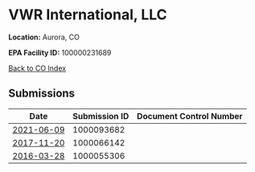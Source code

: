 # VWR International, LLC

**Location:** Aurora, CO

**EPA Facility ID:** 100000231689

[Back to CO Index](../../index.md)

## Submissions

| Date | Submission ID | Document Control Number |
|------|--------------|-------------------------|
| [2021-06-09](submissions/1000093682.md) | 1000093682 |  |
| [2017-11-20](submissions/1000066142.md) | 1000066142 |  |
| [2016-03-28](submissions/1000055306.md) | 1000055306 |  |
